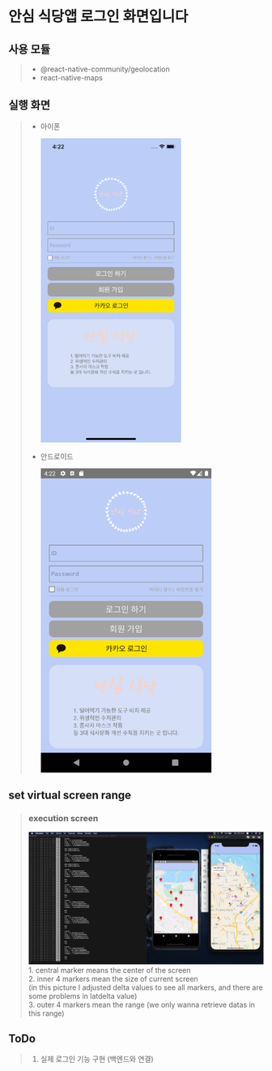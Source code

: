 # 안심 식당앱 로그인 화면입니다

## 사용 모듈

> - @react-native-community/geolocation
> - react-native-maps

## 실행 화면

> - 아이폰
>
>   <img src="./screen_img/exe_ios.png" width="auto" height="600">
>
> - 안드로이드
>
>   <img src="./screen_img/exe_and.png" width="auto" height="600">

## set virtual screen range

> ### execution screen
>
> <img src="./screen_img/virtual_screen.png" width="500" height="auto">
> 1. central marker means the center of the screen<br>
> 2. inner 4 markers mean the size of current screen<br>
>    (in this picture I adjusted delta values to see all markers, and there are some problems in latdelta value)<br>
> 3. outer 4 markers mean the range (we only wanna retrieve datas in this range)

## ToDo

> 1. 실제 로그인 기능 구현 (백엔드와 연결)
